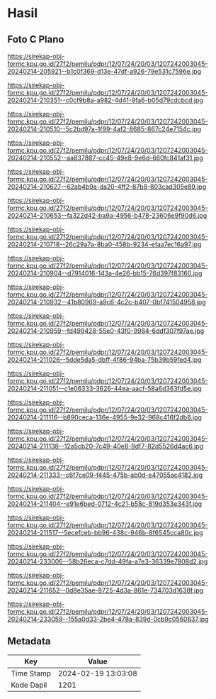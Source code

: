 # Hasil

## Foto C Plano

https://sirekap-obj-formc.kpu.go.id/27f2/pemilu/pdpr/12/07/24/20/03/1207242003045-20240214-205921--b1c0f369-d13e-47df-a926-79e531c7596e.jpg

https://sirekap-obj-formc.kpu.go.id/27f2/pemilu/pdpr/12/07/24/20/03/1207242003045-20240214-210351--c0cf9b8a-a982-4d41-9fa6-b05d79cdcbcd.jpg

https://sirekap-obj-formc.kpu.go.id/27f2/pemilu/pdpr/12/07/24/20/03/1207242003045-20240214-210510--5c2bd97a-1f99-4af2-8685-867c24e7154c.jpg

https://sirekap-obj-formc.kpu.go.id/27f2/pemilu/pdpr/12/07/24/20/03/1207242003045-20240214-210552--aa837887-cc45-49e8-9e6d-660fc841af31.jpg

https://sirekap-obj-formc.kpu.go.id/27f2/pemilu/pdpr/12/07/24/20/03/1207242003045-20240214-210627--62ab4b9a-da20-4ff2-87b8-803cad305e89.jpg

https://sirekap-obj-formc.kpu.go.id/27f2/pemilu/pdpr/12/07/24/20/03/1207242003045-20240214-210653--fa322d42-ba9a-4956-b478-23606e9f90d6.jpg

https://sirekap-obj-formc.kpu.go.id/27f2/pemilu/pdpr/12/07/24/20/03/1207242003045-20240214-210718--26c29a7a-8ba0-458b-9234-efaa7ec16a97.jpg

https://sirekap-obj-formc.kpu.go.id/27f2/pemilu/pdpr/12/07/24/20/03/1207242003045-20240214-210904--d7914016-143a-4e26-bb15-76d397f83160.jpg

https://sirekap-obj-formc.kpu.go.id/27f2/pemilu/pdpr/12/07/24/20/03/1207242003045-20240214-210932--41b80969-a9c6-4c2c-b407-0bf741504958.jpg

https://sirekap-obj-formc.kpu.go.id/27f2/pemilu/pdpr/12/07/24/20/03/1207242003045-20240214-210959--fd499428-55e0-43f0-9984-6ddf307f97ae.jpg

https://sirekap-obj-formc.kpu.go.id/27f2/pemilu/pdpr/12/07/24/20/03/1207242003045-20240214-211026--5dde5da5-dbff-4f86-94ba-75b39b59fed4.jpg

https://sirekap-obj-formc.kpu.go.id/27f2/pemilu/pdpr/12/07/24/20/03/1207242003045-20240214-211051--c1e06333-3626-44ea-aacf-58a6d363fd5e.jpg

https://sirekap-obj-formc.kpu.go.id/27f2/pemilu/pdpr/12/07/24/20/03/1207242003045-20240214-211116--b890ceca-136e-4955-9e32-968c416f2db8.jpg

https://sirekap-obj-formc.kpu.go.id/27f2/pemilu/pdpr/12/07/24/20/03/1207242003045-20240214-211138--12a5cb20-7c49-40e8-9df7-82d5526d4ac6.jpg

https://sirekap-obj-formc.kpu.go.id/27f2/pemilu/pdpr/12/07/24/20/03/1207242003045-20240214-211333--c6f7ce09-f445-475b-ab0d-e47055ac4182.jpg

https://sirekap-obj-formc.kpu.go.id/27f2/pemilu/pdpr/12/07/24/20/03/1207242003045-20240214-211404--e91e6bed-0712-4c21-b58c-819d353e343f.jpg

https://sirekap-obj-formc.kpu.go.id/27f2/pemilu/pdpr/12/07/24/20/03/1207242003045-20240214-211517--5ecefceb-bb96-438c-946b-8f6545cca80c.jpg

https://sirekap-obj-formc.kpu.go.id/27f2/pemilu/pdpr/12/07/24/20/03/1207242003045-20240214-233006--58b26eca-c7dd-49fa-a7e3-36339e7808d2.jpg

https://sirekap-obj-formc.kpu.go.id/27f2/pemilu/pdpr/12/07/24/20/03/1207242003045-20240214-211652--0d8e35ae-8725-4d3a-861e-734703d1638f.jpg

https://sirekap-obj-formc.kpu.go.id/27f2/pemilu/pdpr/12/07/24/20/03/1207242003045-20240214-233059--155a0d33-2be4-478a-839d-0cb9c0560837.jpg


## Metadata

| Key        | Value               |
| ---------- | ------------------- |
| Time Stamp | 2024-02-19 13:03:08 |
| Kode Dapil | 1201                |



